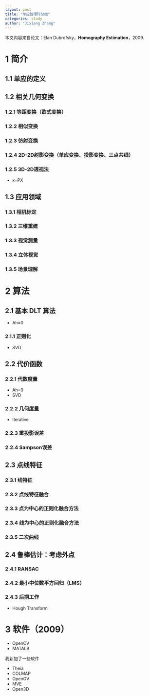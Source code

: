 ```yaml
---
layout: post
title: "单应性矩阵总结"
categories: study
author: "Jixiang Zhang"
---
```


本文内容来自论文：Elan Dubrofsky，**Homography Estimation**，2009.

# 1 简介
## 1.1 单应的定义
## 1.2 相关几何变换
### 1.2.1 等距变换（欧式变换）
### 1.2.2 相似变换
### 1.2.3 仿射变换
### 1.2.4 2D-2D射影变换（单应变换、投影变换、三点共线）
### 1.2.5 3D-2D透视法

- x=PX

## 1.3 应用领域
### 1.3.1 相机标定
### 1.3.2 三维重建
### 1.3.3 视觉测量
### 1.3.4 立体视觉
### 1.3.5 场景理解

# 2 算法
## 2.1 基本 DLT 算法

- Ah=0

### 2.1.1 正则化

- SVD

## 2.2 代价函数
### 2.2.1 代数度量

- Ah=0
- SVD

### 2.2.2 几何度量

- Iterative

### 2.2.3 重投影误差
### 2.2.4 Sampson误差
## 2.3 点线特征
### 2.3.1 线特征
### 2.3.2 点线特征融合
### 2.3.3 点为中心的正则化融合方法
### 2.3.4 线为中心的正则化融合方法
### 2.3.5 二次曲线
## 2.4 鲁棒估计：考虑外点
### 2.4.1 RANSAC
### 2.4.2 最小中位数平方回归（LMS）
### 2.4.3 后期工作

- Hough Transform

# 3 软件（2009）

- OpenCV
- MATALB

我新加了一些软件

- Theia
- COLMAP
- OpenGV
- MVE
- Open3D